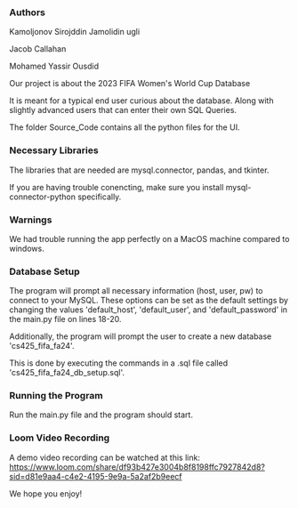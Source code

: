 <h3>Authors</h3>

 Kamoljonov Sirojddin Jamolidin ugli 

 Jacob Callahan  

 Mohamed Yassir Ousdid 



Our project is about the 2023 FIFA Women's World Cup Database

It is meant for a typical end user curious about the database. Along with slightly advanced users that can enter their own SQL Queries. 

The folder Source_Code contains all the python files for the UI.

<h3>Necessary Libraries</h3>
The libraries that are needed are mysql.connector, pandas, and tkinter.

If you are having trouble conencting, make sure you install mysql-connector-python specifically. 

<h3>Warnings</h3>

We had trouble running the app perfectly on a MacOS machine compared to windows. 

<h3>Database Setup</h3>

The program will prompt all necessary information (host, user, pw) to connect to your MySQL. 
These options can be set as the default settings by changing the values 'default_host', 'default_user', and 'default_password' in the main.py file on lines 18-20. 

Additionally, the program will prompt the user to create a new database 'cs425_fifa_fa24'. 

This is done by executing the commands in a .sql file called 'cs425_fifa_fa24_db_setup.sql'. 

<h3>Running the Program</h3>
Run the main.py file and the program should start. 

<h3>Loom Video Recording</h3>

A demo video recording can be watched at this link: 
https://www.loom.com/share/df93b427e3004b8f8198ffc7927842d8?sid=d81e9aa4-c4e2-4195-9e9a-5a2af2b9eecf

We hope you enjoy!

